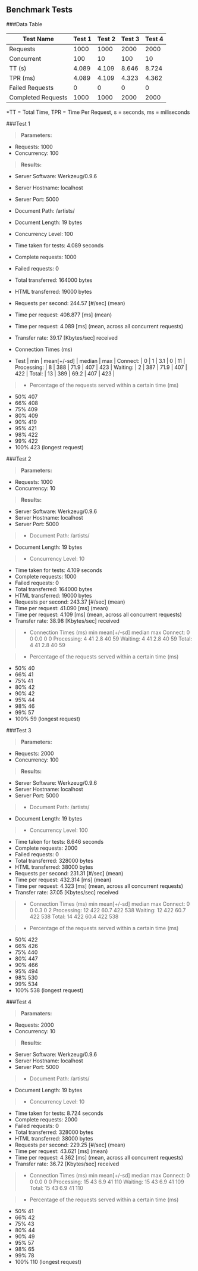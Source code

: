 Benchmark Tests
---------------

###Data Table

Test Name | Test 1 | Test 2 | Test 3 | Test 4 |
--------- | ------ | ------ | ------ | ------ |
Requests | 1000 | 1000 | 2000 | 2000 |
Concurrent | 100 | 10 | 100 | 10 |
TT (s) | 4.089 | 4.109 | 8.646 | 8.724 |
TPR (ms) | 4.089 | 4.109 | 4.323 | 4.362 |
Failed Requests | 0 | 0 | 0 | 0 |
Completed Requests | 1000 | 1000 | 2000 | 2000 |

*TT = Total Time, TPR = Time Per Request, s = seconds, ms = miliseconds

###Test 1

>**Parameters:**
 - Requests: 1000
 - Concurrency: 100

>**Results:**
 - Server Software:        Werkzeug/0.9.6
 - Server Hostname:        localhost
 - Server Port:            5000
 - Document Path:          /artists/
 - Document Length:        19 bytes
 - Concurrency Level:      100
 - Time taken for tests:   4.089 seconds
 - Complete requests:      1000
 - Failed requests:        0
 - Total transferred:      164000 bytes
 - HTML transferred:       19000 bytes
 - Requests per second:    244.57 [#/sec] (mean)
 - Time per request:       408.877 [ms] (mean)
 - Time per request:       4.089 [ms] (mean, across all concurrent requests)
 - Transfer rate:          39.17 [Kbytes/sec] received

 - Connection Times (ms)
 - Test | min | mean[+/-sd] | median | max |
Connect: | 0 | 1 | 3.1 | 0 | 11 |
Processing: | 8 | 388 | 71.9 | 407  |   423 |
Waiting:       | 2 | 387 | 71.9  |  407  |   422 |
Total:        | 13 | 389 | 69.2  |  407  |   423 |

> - Percentage of the requests served within a certain time (ms)
 - 50%    407
 - 66%    408
 - 75%    409
 - 80%    409
 - 90%    419
 - 95%    421
 - 98%    422
 - 99%    422
 - 100%    423 (longest request)

###Test 2

>**Parameters:**
 - Requests: 1000
 - Concurrency: 10

>**Results:**
 - Server Software:        Werkzeug/0.9.6
 - Server Hostname:        localhost
 - Server Port:            5000

 > - Document Path:          /artists/
 - Document Length:        19 bytes

 > - Concurrency Level:      10
 - Time taken for tests:   4.109 seconds
 - Complete requests:      1000
 - Failed requests:        0
 - Total transferred:      164000 bytes
 - HTML transferred:       19000 bytes
 - Requests per second:    243.37 [#/sec] (mean)
 - Time per request:       41.090 [ms] (mean)
 - Time per request:       4.109 [ms] (mean, across all concurrent requests)
 - Transfer rate:          38.98 [Kbytes/sec] received

> - Connection Times (ms)
              min  mean[+/-sd] median   max
Connect:        0    0   0.0      0       0
Processing:     4   41   2.8     40      59
Waiting:        4   41   2.8     40      59
Total:          4   41   2.8     40      59

> - Percentage of the requests served within a certain time (ms)
 - 50%     40
 - 66%     41
 - 75%     41
 - 80%     42
 - 90%     42
 - 95%     44
 - 98%     46
 - 99%     57
 - 100%     59 (longest request)

###Test 3

>**Parameters:**
 - Requests: 2000
 - Concurrency: 100

>**Results:**
 - Server Software:        Werkzeug/0.9.6
 - Server Hostname:        localhost
 - Server Port:            5000

> - Document Path:          /artists/
 - Document Length:        19 bytes

> - Concurrency Level:      100
 - Time taken for tests:   8.646 seconds
 - Complete requests:      2000
 - Failed requests:        0
 - Total transferred:      328000 bytes
 - HTML transferred:       38000 bytes
 - Requests per second:    231.31 [#/sec] (mean)
 - Time per request:       432.314 [ms] (mean)
 - Time per request:       4.323 [ms] (mean, across all concurrent requests)
 - Transfer rate:          37.05 [Kbytes/sec] received

> - Connection Times (ms)
              min  mean[+/-sd] median   max
Connect:        0    0   0.3      0       2
Processing:    12  422  60.7    422     538
Waiting:       12  422  60.7    422     538
Total:         14  422  60.4    422     538

> - Percentage of the requests served within a certain time (ms)
 - 50%    422
 - 66%    426
 - 75%    440
 - 80%    447
 - 90%    466
 - 95%    494
 - 98%    530
 - 99%    534
 - 100%    538 (longest request)

###Test 4

>**Paramaters:**
 - Requests: 2000
 - Concurrency: 10

>**Results:**
 - Server Software:        Werkzeug/0.9.6
 - Server Hostname:        localhost
 - Server Port:            5000

> - Document Path:          /artists/
 - Document Length:        19 bytes

> - Concurrency Level:      10
 - Time taken for tests:   8.724 seconds
 - Complete requests:      2000
 - Failed requests:        0
 - Total transferred:      328000 bytes
 - HTML transferred:       38000 bytes
 - Requests per second:    229.25 [#/sec] (mean)
 - Time per request:       43.621 [ms] (mean)
 - Time per request:       4.362 [ms] (mean, across all concurrent requests)
 - Transfer rate:          36.72 [Kbytes/sec] received

> - Connection Times (ms)
              min  mean[+/-sd] median   max
Connect:        0    0   0.0      0       0
Processing:    15   43   6.9     41     110
Waiting:       15   43   6.9     41     109
Total:         15   43   6.9     41     110

> - Percentage of the requests served within a certain time (ms)
 - 50%     41
 - 66%     42
 - 75%     43
 - 80%     44
 - 90%     49
 - 95%     57
 - 98%     65
 - 99%     78
 - 100%    110 (longest request)

